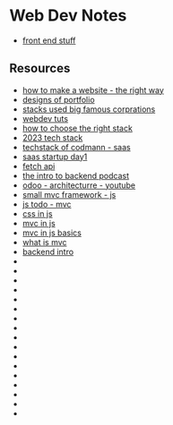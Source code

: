# Web Dev Notes

- [front end stuff](https://frontendsimplified.com/)

## Resources

- [how to make a website - the right way](https://www.youtube.com/watch?v=OjEg0IBR_ak&ab_channel=Sajid)
- [designs of portfolio](https://www.youtube.com/watch?v=7168SXKS0_c&ab_channel=AndresTheDesigner)
- [stacks used big famous corprations](https://www.youtube.com/watch?v=TDT4SWvtX0A&ab_channel=SunshineinMyCode)
- [webdev tuts](https://www.youtube.com/@bmdavis419/videos)
- [how to choose the right stack](https://www.youtube.com/watch?v=VpdHElXBXGQ&ab_channel=IAmTimCorey)
- [2023 tech stack](https://www.youtube.com/watch?v=ODJkKJUnKtM&ab_channel=Theo-t3%E2%80%A4gg)
- [techstack of codmann - saas](https://www.youtube.com/watch?v=KLW7aK_HyCg&ab_channel=Mehul-Codedamn)
- [saas startup day1](https://www.youtube.com/watch?v=GvQC5BHBkoM&ab_channel=MicroConf)
- [fetch api](https://www.youtube.com/watch?v=IWgbpy2ir1U&ab_channel=rioredwards)
- [the intro to backend podcast](https://www.youtube.com/watch?v=rqb0ZbkB38k&ab_channel=SoftwareArchTalksforArabs)
- [odoo - architecturre - youtube](https://www.youtube.com/watch?v=XHQiVUguwpI&ab_channel=AJScriptMedia)
- [small mvc framework - js](https://www.youtube.com/watch?v=X0rqPfRfEfU&list=TLPQMDYwNTIwMjQvn2RuZSPdrA&index=2&ab_channel=CodeRadiance)
- [js todo - mvc](https://www.youtube.com/watch?v=Y3XKomLAmYI&list=TLPQMDYwNTIwMjQvn2RuZSPdrA&index=3&pp=gAQBiAQB)
- [css in js](https://www.youtube.com/watch?v=EEJBJGNmzkI&list=TLPQMDYwNTIwMjQvn2RuZSPdrA&index=4&pp=gAQBiAQB)
- [mvc in js](https://www.youtube.com/watch?v=Wgw0f_0ZuV4&list=TLPQMDYwNTIwMjQvn2RuZSPdrA&index=5&pp=gAQBiAQB)
- [mvc in js basics](https://www.youtube.com/watch?v=G1qkkQW-Kxg&list=TLPQMDYwNTIwMjQvn2RuZSPdrA&index=6&pp=gAQBiAQB)
- [what is mvc](https://www.youtube.com/watch?v=kk_JmicFVjE&list=TLPQMDYwNTIwMjQvn2RuZSPdrA&index=7&pp=gAQBiAQB)
- [backend intro](https://www.youtube.com/watch?v=rqb0ZbkB38k&list=TLPQMTAwNTIwMjR4GiRhIj7rXw&index=3&pp=gAQBiAQB)
- []()
- []()
- []()
- []()
- []()
- []()
- []()
- []()
- []()
- []()
- []()
- []()
- []()
- []()
- []()
- []()
- []()
